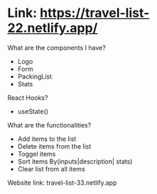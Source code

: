 # Link: https://travel-list-22.netlify.app/

What are the components I have?

-   Logo
-   Form
-   PackingList
-   Stats

React Hooks?

-   useState()

What are the functionalities?

-   Add items to the list
-   Delete items from the list
-   Toggel items
-   Sort items By(inputs|description| stats)
-   Clear list from all items

  Website link: travel-list-33.netlify.app
